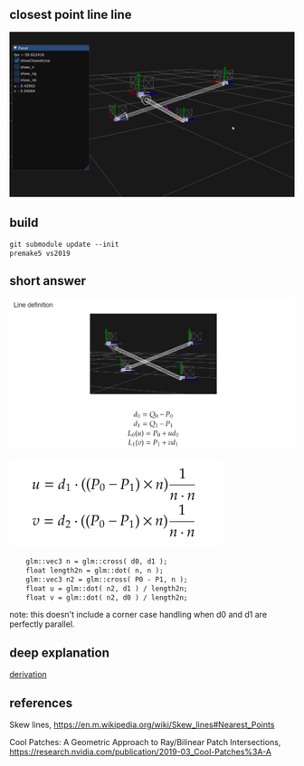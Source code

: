 ## closest point line line

![demo](demo.gif)

## build

```
git submodule update --init
premake5 vs2019
```

## short answer 

![def](def.png)

![short](short.png)

```
	glm::vec3 n = glm::cross( d0, d1 );
	float length2n = glm::dot( n, n );
	glm::vec3 n2 = glm::cross( P0 - P1, n );
	float u = glm::dot( n2, d1 ) / length2n;
	float v = glm::dot( n2, d0 ) / length2n;

```

note: this doesn't include a corner case handling when d0 and d1 are perfectly parallel.

## deep explanation 
[derivation](derivation.pdf)

## references
Skew lines, https://en.m.wikipedia.org/wiki/Skew_lines#Nearest_Points

Cool Patches: A Geometric Approach to Ray/Bilinear Patch Intersections, https://research.nvidia.com/publication/2019-03_Cool-Patches%3A-A

